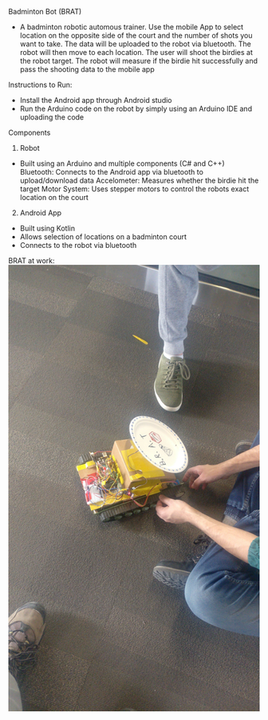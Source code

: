 Badminton Bot (BRAT)

- A badminton robotic automous trainer. Use the mobile App to select location on the opposite side of the court and the number of shots you want to take. The data will be uploaded to the robot via bluetooth. The robot will then move to each location. The user will shoot the birdies at the robot target. The robot will measure if the birdie hit successfully and pass the shooting data to the mobile app


Instructions to Run:
- Install the Android app through Android studio
- Run the Arduino code on the robot by simply using an Arduino IDE and uploading the code


Components

1. Robot
- Built using an Arduino and multiple components (C# and C++)
Bluetooth: Connects to the Android app via bluetooth to upload/download data
Accelometer: Measures whether the birdie hit the target
Motor System: Uses stepper motors to control the robots exact location on the court


2. Android App
- Built using Kotlin
- Allows selection of locations on a badminton court
- Connects to the robot via bluetooth


BRAT at work:
![Photo of BRAT](Photos/IMG_20200119_141937.jpg)


